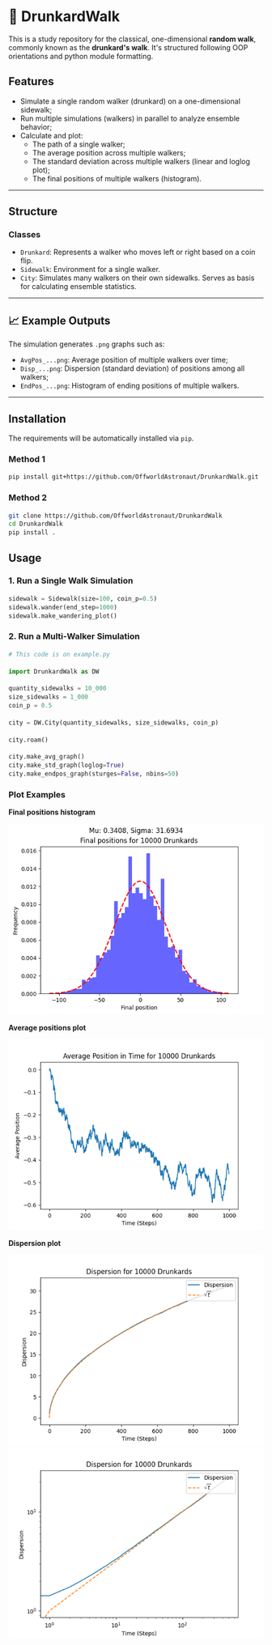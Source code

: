 # 🍺 DrunkardWalk

This is a study repository for the classical, one-dimensional **random walk**, commonly known as the **drunkard's walk**. It's structured following OOP orientations and python module formatting. 

## Features

- Simulate a single random walker (drunkard) on a one-dimensional sidewalk;
- Run multiple simulations (walkers) in parallel to analyze ensemble behavior;
- Calculate and plot:
  - The path of a single walker;
  - The average position across multiple walkers;
  - The standard deviation across multiple walkers (linear and loglog plot);
  - The final positions of multiple walkers (histogram).

---

## Structure

### Classes

- `Drunkard`: Represents a walker who moves left or right based on a coin flip.
- `Sidewalk`: Environment for a single walker.
- `City`: Simulates many walkers on their own sidewalks. Serves as basis for calculating ensemble statistics.

---

## 📈 Example Outputs

The simulation generates `.png` graphs such as:
- `AvgPos_...png`: Average position of multiple walkers over time;
- `Disp_...png`: Dispersion (standard deviation) of positions among all walkers;
- `EndPos_...png`: Histogram of ending positions of multiple walkers.

---

## Installation

The requirements will be automatically installed via ``pip``.

### Method 1

```bash
pip install git+https://github.com/OffworldAstronaut/DrunkardWalk.git
```

### Method 2

```bash
git clone https://github.com/OffworldAstronaut/DrunkardWalk
cd DrunkardWalk
pip install .
```

## Usage

### 1. Run a Single Walk Simulation

```python
sidewalk = Sidewalk(size=100, coin_p=0.5)
sidewalk.wander(end_step=1000)
sidewalk.make_wandering_plot()
```

### 2. Run a Multi-Walker Simulation

```python
# This code is on example.py

import DrunkardWalk as DW 

quantity_sidewalks = 10_000
size_sidewalks = 1_000
coin_p = 0.5

city = DW.City(quantity_sidewalks, size_sidewalks, coin_p)

city.roam()

city.make_avg_graph()
city.make_std_graph(loglog=True)
city.make_endpos_graph(sturges=False, nbins=50)
```

### Plot Examples 

**Final positions histogram**

![Final positions histogram](examples/imgs/ex_endpos.png)

**Average positions plot**

![Average positions](examples/imgs/ex_avgpos.png)

**Dispersion plot**

![Dispersion plot (linear)](examples/imgs/ex_std.png)
![Dispersion plot (loglog)](examples/imgs/ex_stdloglog.png)